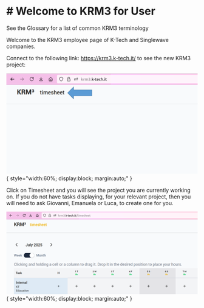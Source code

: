 
# # Welcome to KRM3 for User

See the Glossary for a list of common KRM3 terminology

Welcome to the KRM3 employee page of K-Tech and Singlewave companies.

Connect to the following link: https://krm3.k-tech.it/ to see the new KRM3 project:

![KRM3 Login Page](./assets/2025-07-08-12-21-33-image.png){ style="width:60%; display:block; margin:auto;" }

Click on Timesheet and you will see the project you are currently working on. If you do not have tasks displaying, for your relevant project, then you will need to ask Giovanni, Emanuela or Luca, to create one for you.

![KRM3 Timesheet](./assets/2025-07-08-12-23-21-image.png){ style="width:60%; display:block; margin:auto;" }
